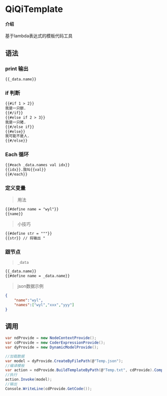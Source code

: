 

# QiQiTemplate

#### 介绍
基于lambda表达式的模板代码工具

## 语法

### print 输出

~~~html
{{_data.name}}
~~~

### if 判断

~~~html
{{#if 1 > 2}}
我是一只额.
{{#/if}}
{{#else if 2 > 3}}
我是一只猪.
{{#/else if}}
{{#else}}
我可能不是人.
{{#/else}}
~~~

### Each 循环

~~~html
{{#each _data.names val idx}}
{{idx}}.我叫{{val}}
{{#/each}}
~~~

### 定义变量

> 用法

~~~html
{{#define name = "wyl"}}
{{name}}
~~~

> 小技巧

~~~html
{{#define str = """}}
{{str}} // 将输出 "
~~~

### 跟节点

> `_data`

~~~html
{{_data.name}}
{{#define name = _data.name}}
~~~

> json数据示例

~~~json
{
    "name":"wyl",
    "names":["wyl","xxx","yyy"]
}
~~~

## 调用

~~~c#
var ndProvide = new NodeContextProvide();
var cdProvide = new CoderExpressionProvide();
var dyProvide = new DynamicModelProvide();

//加载数据
var model = dyProvide.CreateByFilePath(@"Temp.json");
//编译模板
var action = ndProvide.BuildTemplateByPath(@"Temp.txt", cdProvide).Compile();
//执行
action.Invoke(model);
//输出
Console.WriteLine(cdProvide.GetCode());
~~~


